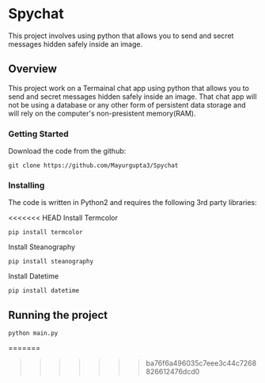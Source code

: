 # Spychat

This project involves using python that allows you to send and secret messages hidden safely inside an image.
## Overview

This project work on a Termainal chat app using python that allows you to send and secret messages hidden safely inside an image. That chat app will not be using a database or any other form of persistent data storage and will rely on the computer's non-presistent memory(RAM).
 
### Getting Started 

Download the code from the github:

```
git clone https://github.com/Mayurgupta3/Spychat
```

### Installing

The code is written in Python2 and requires the following 3rd party libraries:

<<<<<<< HEAD
Install Termcolor
```
pip install termcolor
```

Install Steanography
```
pip install steanography
```

Install Datetime
```
pip install datetime
```



## Running the project 

```
python main.py
```


=======





>>>>>>> ba76f6a496035c7eee3c44c7268826612476dcd0
